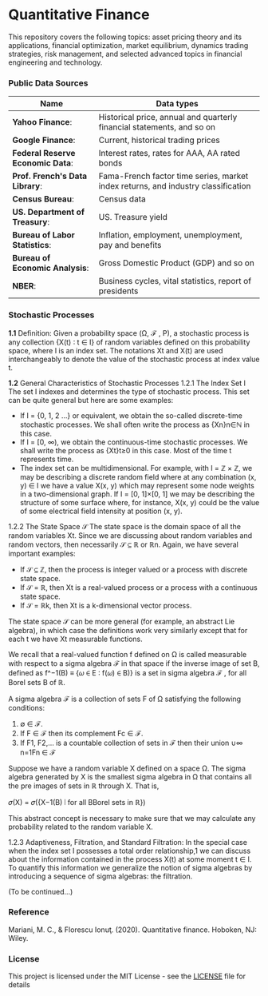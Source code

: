 # Quantitative Finance
This repository covers the following topics: asset pricing theory and its applications, financial optimization, market equilibrium, dynamics trading strategies, risk management, and selected advanced topics in financial engineering and technology.

### Public Data Sources
**Name** | **Data types**
-------------------- | --------------------
**Yahoo Finance**: | Historical price, annual and quarterly financial statements, and so on
**Google Finance**: | Current, historical trading prices
**Federal Reserve Economic Data**: | Interest rates, rates for AAA, AA rated bonds
**Prof. French's Data Library**: | Fama-French factor time series, market index returns, and industry classification
**Census Bureau**: | Census data
**US. Department of Treasury**: | US. Treasure yield
**Bureau of Labor Statistics**: | Inflation, employment, unemployment, pay and benefits
**Bureau of Economic Analysis**: | Gross Domestic Product (GDP) and so on
**NBER**: | Business cycles, vital statistics, report of presidents

### Stochastic Processes
**1.1** Definition: Given a probability space (Ω, ℱ , P), a stochastic process is any collection {X(t) ∶ t ∈ I} of random variables defined on this probability space, where I is an index set. The notations Xt and X(t) are used interchangeably to denote the value of the stochastic process at index value t.

**1.2** General Characteristics of Stochastic Processes
1.2.1 The Index Set I
The set I indexes and determines the type of stochastic process. This set can be quite general but here are some examples:
- If I = {0, 1, 2 …} or equivalent, we obtain the so-called discrete-time stochastic processes. We shall often write the process as {Xn}n∈ℕ in this case.
- If I = [0, ∞), we obtain the continuous-time stochastic processes. We shall write the process as {Xt}t≥0 in this case. Most of the time t represents time.
- The index set can be multidimensional. For example, with I = ℤ × ℤ, we may be describing a discrete random field where at any combination (x, y) ∈ I we have a value X(x, y) which may represent some node weights in a two-dimensional graph. If I = [0, 1]×[0, 1] we may be describing the structure of some surface where, for instance, X(x, y) could be the value of some electrical field intensity at position (x, y).

1.2.2 The State Space 𝒮
The state space is the domain space of all the random variables Xt. Since we are discussing about random variables and random vectors, then necessarily 𝒮 ⊆ ℝ or ℝn. Again, we have several important examples:
- If 𝒮 ⊆ ℤ, then the process is integer valued or a process with discrete state space.
- If 𝒮 = ℝ, then Xt is a real-valued process or a process with a continuous state space.
- If 𝒮 = ℝk, then Xt is a k-dimensional vector process.

The state space 𝒮 can be more general (for example, an abstract Lie algebra), in which case the definitions work very similarly except that for each t we have Xt measurable functions.

We recall that a real-valued function f defined on Ω is called measurable with respect to a sigma algebra ℱ in that space if the inverse image of set B, defined as f^−1(B) ≡ {𝜔 ∈ E ∶ f(𝜔) ∈ B)} is a set in sigma algebra ℱ , for all Borel sets B of ℝ.

A sigma algebra ℱ is a collection of sets F of Ω satisfying the following conditions:
1) ∅ ∈ ℱ.
2) If F ∈ ℱ then its complement Fc ∈ ℱ.
3) If F1, F2,… is a countable collection of sets in ℱ then their union
∪∞ n=1Fn ∈ ℱ

Suppose we have a random variable X defined on a space Ω. The sigma algebra
generated by X is the smallest sigma algebra in Ω that contains all the pre
images of sets in ℝ through X. That is,

𝜎(X) = 𝜎({X−1(B) ∣ for all BBorel sets in ℝ})

This abstract concept is necessary to make sure that we may calculate any probability
related to the random variable X.

1.2.3 Adaptiveness, Filtration, and Standard Filtration:
In the special case when the index set I possesses a total order relationship,1 we can discuss about the information contained in the process X(t) at some moment t ∈ I. To quantify this information we generalize the notion of sigma algebras by introducing a sequence of sigma algebras: the filtration.

(To be continued...)

### Reference
Mariani, M. C., & Florescu Ionuţ. (2020). Quantitative finance. Hoboken, NJ: Wiley.

### License
This project is licensed under the MIT License - see the [LICENSE](LICENSE) file for details
